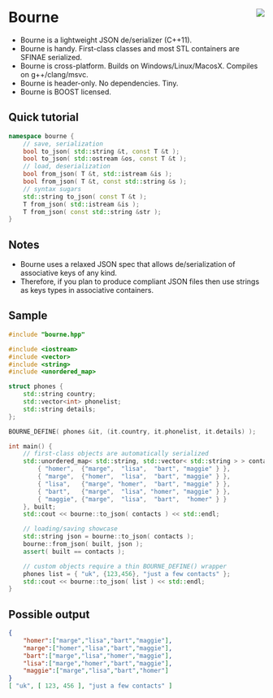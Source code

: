 Bourne <a href="https://travis-ci.org/r-lyeh/bourne"><img src="https://api.travis-ci.org/r-lyeh/bourne.svg?branch=master" align="right" /></a>
======

- Bourne is a lightweight JSON de/serializer (C++11).
- Bourne is handy. First-class classes and most STL containers are SFINAE serialized.
- Bourne is cross-platform. Builds on Windows/Linux/MacosX. Compiles on g++/clang/msvc.
- Bourne is header-only. No dependencies. Tiny.
- Bourne is BOOST licensed.

## Quick tutorial
```c++
namespace bourne {
    // save, serialization
    bool to_json( std::string &t, const T &t );
    bool to_json( std::ostream &os, const T &t );
    // load, deserialization
    bool from_json( T &t, std::istream &is );
    bool from_json( T &t, const std::string &s );
    // syntax sugars
    std::string to_json( const T &t );
    T from_json( std::istream &is );
    T from_json( const std::string &str );
}
```

## Notes
- Bourne uses a relaxed JSON spec that allows de/serialization of associative keys of any kind.
- Therefore, if you plan to produce compliant JSON files then use strings as keys types in associative containers.

## Sample
```c++
#include "bourne.hpp"

#include <iostream>
#include <vector>
#include <string>
#include <unordered_map>

struct phones {
    std::string country;
    std::vector<int> phonelist;
    std::string details;
};

BOURNE_DEFINE( phones &it, (it.country, it.phonelist, it.details) );

int main() {
    // first-class objects are automatically serialized
    std::unordered_map< std::string, std::vector< std::string > > contacts = {
        { "homer",  {"marge",  "lisa",  "bart", "maggie" } },
        { "marge",  {"homer",  "lisa",  "bart", "maggie" } },
        { "lisa",   {"marge", "homer",  "bart", "maggie" } },
        { "bart",   {"marge",  "lisa", "homer", "maggie" } },
        { "maggie", {"marge",  "lisa",  "bart",  "homer" } }
    }, built;
    std::cout << bourne::to_json( contacts ) << std::endl;

    // loading/saving showcase
    std::string json = bourne::to_json( contacts );
    bourne::from_json( built, json );
    assert( built == contacts );

    // custom objects require a thin BOURNE_DEFINE() wrapper
    phones list = { "uk", {123,456}, "just a few contacts" };
    std::cout << bourne::to_json( list ) << std::endl;
}
```

## Possible output
```json
{
    "homer":["marge","lisa","bart","maggie"],
    "marge":["homer","lisa","bart","maggie"],
    "bart":["marge","lisa","homer","maggie"],
    "lisa":["marge","homer","bart","maggie"],
    "maggie":["marge","lisa","bart","homer"]
}
[ "uk", [ 123, 456 ], "just a few contacts" ]
```
